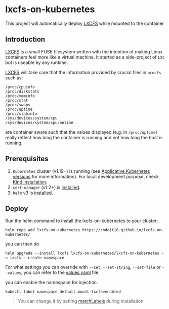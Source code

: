 # lxcfs-on-kubernetes

This project will automatically deploy [LXCFS](https://github.com/lxc/lxcfs) while mounted to the container

## Introduction

[LXCFS](https://github.com/lxc/lxcfs) is a small FUSE filesystem written with the intention of making Linux
containers feel more like a virtual machine. It started as a side-project of
`LXC` but is useable by any runtime.

[LXCFS](https://github.com/lxc/lxcfs) will take care that the information provided by crucial files in `procfs`
such as:

```
/proc/cpuinfo
/proc/diskstats
/proc/meminfo
/proc/stat
/proc/swaps
/proc/uptime
/proc/slabinfo
/sys/devices/system/cpu
/sys/devices/system/cpu/online
```

are container aware such that the values displayed (e.g. in `/proc/uptime`)
really reflect how long the container is running and not how long the host is
running.

## Prerequisites

1. `Kubernetes` cluster (v1.19+) is running (see [Applicative Kubernetes versions](../../README.md#applicative-kubernetes-versions)
   for more information). For local development purpose, check [Kind installation](./kind-installation.md).
1. `cert-manager` (v1.2+) is [installed](https://cert-manager.io/docs/installation/kubernetes/).
1. `helm` v3 is [installed](https://helm.sh/docs/intro/install/).

## Deploy

Run the helm command to install the lxcfs-on-kubernetes to your cluster:

```
helm repo add lxcfs-on-kubernetes https://cndoit18.github.io/lxcfs-on-kubernetes/
```

you can then do

```
helm upgrade --install lxcfs lxcfs-on-kubernetes/lxcfs-on-kubernetes -n lxcfs --create-namespace
```

For what settings you can override with `--set`, `--set-string`, `--set-file` or `--values`, you can refer to the [values.yaml](charts/lxcfs-on-kubernetes/values.yaml) file.

you can enable the namespace for injection.

```
kubectl label namespace default mount-lxcfs=enabled
```

> You can change it by setting [matchLabels](charts/lxcfs-on-kubernetes/README.md##Values) during installation
